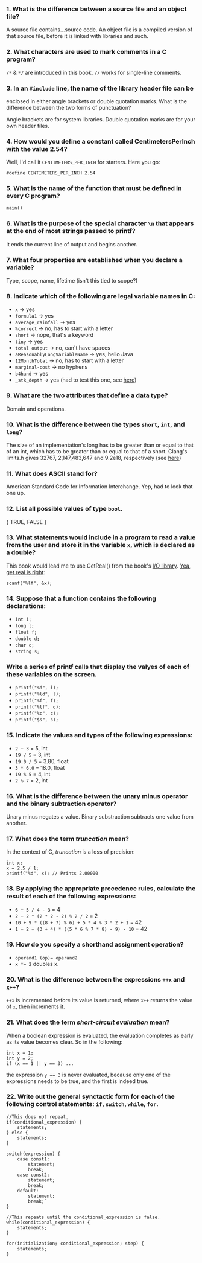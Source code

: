 ### 1. What is the difference between a source file and an object file?

A source file contains...source code. An object file is a compiled 
  version of that source file, before it is linked with libraries and such.

### 2. What characters are used to mark comments in a C program?

`/*` & `*/` are introduced in this book. `//` works for single-line comments.

### 3. In an `#include` line, the name of the library header file can be 
  enclosed in either angle brackets or double quotation marks. What is the 
  difference between the two forms of punctuation?

Angle brackets are for system libraries. Double quotation marks are for your 
  own header files.

### 4. How would you define a constant called CentimetersPerInch with the value 2.54?

Well, I'd call it `CENTIMETERS_PER_INCH` for starters. Here you go:

`#define CENTIMETERS_PER_INCH 2.54`

### 5. What is the name of the function that must be defined in every C program?

	main()

### 6. What is the purpose of the special character `\n` that appears at the end of most strings passed to printf?

It ends the current line of output and begins another.

### 7. What four properties are established when you declare a variable?

Type, scope, name, lifetime (isn't this tied to scope?)

### 8. Indicate which of the following are legal variable names in C:

* `x` -> yes
* `formula1` -> yes
* `average_rainfall` -> yes
* `%correct` -> no, has to start with a letter
* `short` -> nope, that's a keyword
* `tiny` -> yes
* `total output` -> no, can't have spaces
* `aReasonablyLongVariableName` -> yes, hello Java
* `12MonthTotal` -> no, has to start with a letter
* `marginal-cost` -> no hyphens
* `b4hand` -> yes
* `_stk_depth` -> yes (had to test this one, see [here](vars.c))

### 9. What are the two attributes that define a data type?

Domain and operations.

### 10. What is the difference between the types `short`, `int`, and `long`?

The size of an implementation's long has to be greater than or equal to that 
  of an int, which has to be greater than or equal to that of a short. 
  Clang's limits.h gives 32767, 2,147,483,647 and 9.2e18, respectively 
  (see [here](ints.c))

### 11. What does ASCII stand for?

American Standard Code for Information Interchange. Yep, had to look that 
  one up.

### 12. List all possible values of type `bool`.

{ TRUE, FALSE }

### 13. What statements would include in a program to read a value from the user and store it in the variable `x`, which is declared as a double?

This book would lead me to use GetReal() from the book's [I/O library](../book_code/unix-xwindows/simpio.h). [Yea, get real is right](double.c):

	scanf("%lf", &x);

### 14. Suppose that a function contains the following declarations:
* `int i;`
* `long l;`
* `float f;`
* `double d;`
* `char c;`
* `string s;`
### Write a series of printf calls that display the valyes of each of these variables on the screen.

* `printf("%d", i);`
* `printf("%ld", l);`
* `printf("%f", f);`
* `printf("%lf", d);`
* `printf("%c", c);`
* `printf("$s", s);`

### 15. Indicate the values and types of the following expressions:

* `2 + 3` = 5, int
* `19 / 5` = 3, int
* `19.0 / 5` = 3.80, float
* `3 * 6.0` = 18.0, float
* `19 % 5` = 4, int
* `2 % 7` = 2, int

### 16. What is the difference between the unary minus operator and the binary subtraction operator?

Unary minus negates a value. Binary substraction subtracts one value from another.

### 17. What does the term _truncation_ mean?

In the context of C, _truncation_ is a loss of precision:

	int x;
	x = 2.5 / 1;
	printf("%d", x); // Prints 2.00000

### 18. By applying the appropriate precedence rules, calculate the result of each of the following expressions:

* `6 + 5 / 4 - 3` = 4
* `2 + 2 * (2 * 2 - 2) % 2 / 2` = 2
* `10 + 9 * ((8 + 7) % 6) + 5 * 4 % 3 * 2 + 1` = 42
* `1 + 2 + (3 + 4) * ((5 * 6 % 7 * 8) - 9) - 10` = 42

### 19. How do you specify a shorthand assignment operation?

* `operand1 (op)= operand2`
* `x *= 2` doubles x.

### 20. What is the difference between the expressions `++x` and `x++`?

`++x` is incremented before its value is returned, where `x++` returns the value of `x`, then increments it.

### 21. What does the term _short-circuit evaluation_ mean?

When a boolean expression is evaluated, the evaluation completes as early as its value becomes clear. So in the following:

	int x = 1;
	int y = 2;
	if (x == 1 || y == 3) ...

the expression `y == 3` is never evaluated, because only one of the expressions needs to be true, and the first is indeed true.

### 22. Write out the general synctactic form for each of the following control statements: `if`, `switch`, `while`, `for`.

	//This does not repeat.
	if(conditional_expression) {
		statements;
	} else {
		statements;
	}

	switch(expression) {
		case const1:
			statement;
			break;
		case const2:
			statement;
			break;
		default:
			statement;
			break;`
	}
	
	//This repeats until the conditional_expression is false.
	while(conditional_expression) {
		statements;
	}
	
	for(initialization; conditional_expression; step) {
		statements;
	}


